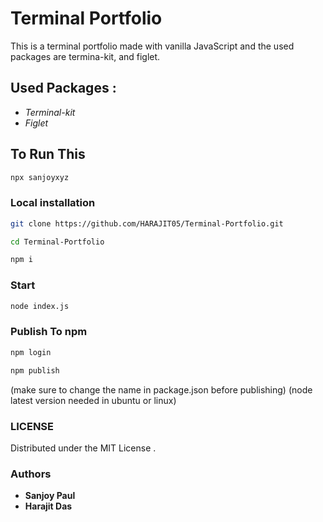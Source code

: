 
# Terminal Portfolio

This is a terminal portfolio made with vanilla JavaScript and the used packages are termina-kit, and figlet.

## Used Packages :

* *Terminal-kit*
* *Figlet*

## To Run This
```bash
npx sanjoyxyz
```
### Local installation
```bash
git clone https://github.com/HARAJIT05/Terminal-Portfolio.git
```
```bash
cd Terminal-Portfolio
```
```bash
npm i
```
### Start

```bash
node index.js
```

### Publish To npm
```bash
npm login
```
```bash
npm publish
```
(make sure to change the name in package.json before publishing)
(node latest version needed in ubuntu or linux)

### LICENSE
Distributed under the MIT License .
### Authors
* **Sanjoy Paul**
* **Harajit Das**

